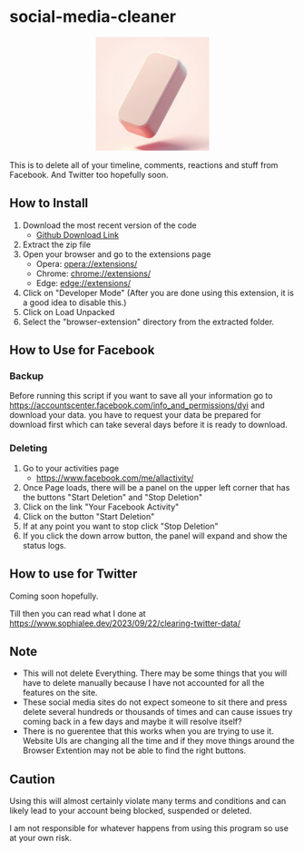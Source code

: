 # social-media-cleaner

<center>
<img src="https://github.com/GeekGirl1024/social-media-cleaner/blob/main/browser-extention/eraser.png?raw=true" alt="Image of Eraser" width="200"/>
</center>

This is to delete all of your timeline, comments, reactions and stuff from Facebook. And Twitter too hopefully soon.

## How to Install
1. Download the most recent version of the code
    - [Github Download Link](https://github.com/GeekGirl1024/social-media-cleaner/archive/refs/heads/main.zip)
2. Extract the zip file
3. Open your browser and go to the extensions page
    - Opera: <a href="opera://extensions/">opera://extensions/</a>
    - Chrome: <a href="chrome://extensions/">chrome://extensions/</a>
    - Edge: <a href="edge://extensions/">edge://extensions/</a>
4. Click on "Developer Mode" (After you are done using this extension, it is a good idea to disable this.)
5. Click on Load Unpacked
6. Select the "browser-extension" directory from the extracted folder.

## How to Use for Facebook
### Backup
Before running this script if you want to save all your information go to https://accountscenter.facebook.com/info_and_permissions/dyi and download your data.
you have to request your data be prepared for download first which can take several days before it is ready to download.

### Deleting
1. Go to your activities page
    - https://www.facebook.com/me/allactivity/
2. Once Page loads, there will be a panel on the upper left corner that has the buttons "Start Deletion" and "Stop Deletion"
3. Click on the link "Your Facebook Activity"
4. Click on the button "Start Deletion"
5. If at any point you want to stop click "Stop Deletion"
6. If you click the down arrow button, the panel will expand and show the status logs.

## How to use for Twitter
Coming soon hopefully.

Till then you can read what I done at https://www.sophialee.dev/2023/09/22/clearing-twitter-data/

## Note
- This will not delete Everything. There may be some things that you will have to delete manually because I have not accounted for all the features on the site.
- These social media sites do not expect someone to sit there and press delete several hundreds or thousands of times and can cause issues try coming back in a few days and maybe it will resolve itself?
- There is no guerentee that this works when you are trying to use it. Website UIs are changing all the time and if they move things around the Browser Extention may not be able to find the right buttons.

## Caution
Using this will almost certainly violate many terms and conditions and can likely lead to your account being blocked, suspended or deleted.

I am not responsible for whatever happens from using this program so use at your own risk.